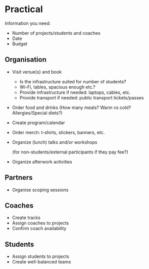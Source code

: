 # Practical

Information you need:

* Number of projects/students and coaches
* Date
* Budget

## Organisation

* Visit venue\(s\) and book
  * Is the infrastructure suited for number of students?
  * Wi-Fi, tables, spacious enough etc.?
  * Provide infrastructure if needed: laptops, cables, etc.
  * Provide transport if needed: public transport tickets/passes
* Order food and drinks \(How many meals? Warm vs cold? Allergies/Special diets?\)
* Create program/calendar
* Order merch: t-shirts, stickers, banners, etc.
* Organize \(lunch\) talks and/or workshops

  \(for non-students/external participants if they pay fee?\)

* Organize afterwork activities

## Partners

* Organise scoping sessions

## Coaches

* Create tracks
* Assign coaches to projects
* Confirm coach availability

## Students

* Assign students to projects
* Create well-balanced teams



